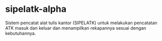 # sipelatk-alpha
Sistem pencatat alat tulis kantor (SIPELATK) untuk melakukan pencatatan ATK masuk dan keluar dan menampilkan rekapannya sesuai dengan kebutuhannya.
